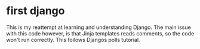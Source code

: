 # first django
This is my reattempt at learning and understanding Django. The main issue with this code however, 
is that Jinja templates reads comments, so the code won't run correctly.  This follows Djangos polls tutorial.
